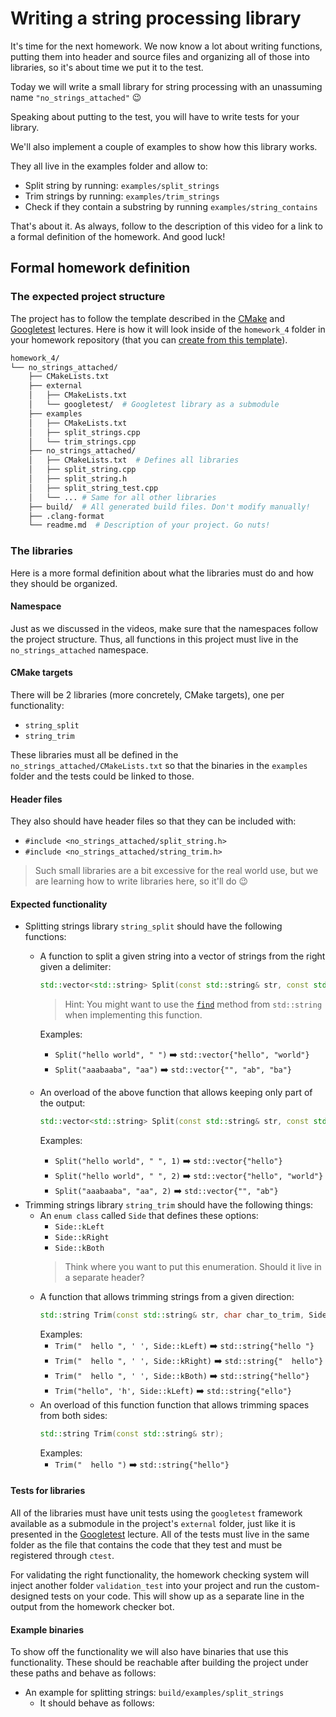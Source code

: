 # Writing a string processing library

<!-- Talking head -->
It's time for the next homework. We now know a lot about writing functions, putting them into header and source files and organizing all of those into libraries, so it's about time we put it to the test.

Today we will write a small library for string processing with an unassuming name `"no_strings_attached"` :wink:

<!-- Screen record -->
Speaking about putting to the test, you will have to write tests for your library.


<!-- Talking head -->
We'll also implement a couple of examples to show how this library works.

<!-- Screen record -->
They all live in the examples folder and allow to:
- Split string by running: `examples/split_strings`
- Trim strings by running: `examples/trim_strings`
- Check if they contain a substring by running `examples/string_contains`

<!-- Talking head -->
That's about it. As always, follow to the description of this video for a link to a formal definition of the homework. And good luck!

## Formal homework definition

### The expected project structure
The project has to follow the template described in the [CMake](../../lectures/cmake.md) and [Googletest](../../lectures/googletest.md) lectures. Here is how it will look inside of the `homework_4` folder in your homework repository (that you can [create from this template](https://github.com/cpp-for-yourself/homeworks)).

```bash
homework_4/
└── no_strings_attached/
    ├── CMakeLists.txt
    ├── external
    │   ├── CMakeLists.txt
    │   └── googletest/  # Googletest library as a submodule
    ├── examples
    │   ├── CMakeLists.txt
    │   ├── split_strings.cpp
    │   └── trim_strings.cpp
    ├── no_strings_attached/
    │   ├── CMakeLists.txt  # Defines all libraries
    │   ├── split_string.cpp
    │   ├── split_string.h
    │   ├── split_string_test.cpp
    │   └── ... # Same for all other libraries
    ├── build/  # All generated build files. Don't modify manually!
    ├── .clang-format
    └── readme.md  # Description of your project. Go nuts!
```

### The libraries
Here is a more formal definition about what the libraries must do and how they should be organized.

#### Namespace
Just as we discussed in the videos, make sure that the namespaces follow the project structure. Thus, all functions in this project must live in the `no_strings_attached` namespace.

#### CMake targets
There will be 2 libraries (more concretely, CMake targets), one per functionality:
- `string_split`
- `string_trim`

These libraries must all be defined in the `no_strings_attached/CMakeLists.txt` so that the binaries in the `examples` folder and the tests could be linked to those.

#### Header files
They also should have header files so that they can be included with:
- `#include <no_strings_attached/split_string.h>`
- `#include <no_strings_attached/string_trim.h>`

> Such small libraries are a bit excessive for the real world use, but we are learning how to write libraries here, so it'll do :wink:

#### Expected functionality
- Splitting strings library `string_split` should have the following functions:
  - A function to split a given string into a vector of strings from the right given a delimiter:
    ```cpp
    std::vector<std::string> Split(const std::string& str, const std::string& delimiter);
    ```
    > Hint: You might want to use the [`find`](https://en.cppreference.com/w/cpp/string/basic_string/find) method from `std::string` when implementing this function.

    Examples:
      - `Split("hello world", " ")` ➡️ `std::vector{"hello", "world"}`
      - `Split("aaabaaba", "aa")` ➡️ `std::vector{"", "ab", "ba"}`
  - An overload of the above function that allows keeping only part of the output:
    ```cpp
    std::vector<std::string> Split(const std::string& str, const std::string& delimiter, int number_of_chunks_to_keep);
    ```
    Examples:
      - `Split("hello world", " ", 1)` ➡️ `std::vector{"hello"}`
      - `Split("hello world", " ", 2)` ➡️ `std::vector{"hello", "world"}`
      - `Split("aaabaaba", "aa", 2)` ➡️ `std::vector{"", "ab"}`
- Trimming strings library `string_trim` should have the following things:
  - An `enum class` called `Side` that defines these options:
    - `Side::kLeft`
    - `Side::kRight`
    - `Side::kBoth`
    > Think where you want to put this enumeration. Should it live in a separate header?
  - A function that allows trimming strings from a given direction:
    ```cpp
    std::string Trim(const std::string& str, char char_to_trim, Side side);
    ```
    Examples:
      - `Trim("  hello ", ' ', Side::kLeft)` ➡️ `std::string{"hello "}`
      - `Trim("  hello ", ' ', Side::kRight)` ➡️ `std::string{"  hello"}`
      - `Trim("  hello ", ' ', Side::kBoth)` ➡️ `std::string{"hello"}`
      - `Trim("hello", 'h', Side::kLeft)` ➡️ `std::string{"ello"}`
  - An overload of this function function that allows trimming spaces from both sides:
    ```cpp
    std::string Trim(const std::string& str);
    ```
    Examples:
      - `Trim("  hello ")` ➡️ `std::string{"hello"}`

#### Tests for libraries
All of the libraries must have unit tests using the `googletest` framework available as a submodule in the project's `external` folder, just like it is presented in the [Googletest](../../lectures/googletest.md) lecture. All of the tests must live in the same folder as the file that contains the code that they test and must be registered through `ctest`.

For validating the right functionality, the homework checking system will inject another folder `validation_test` into your project and run the custom-designed tests on your code. This will show up as a separate line in the output from the homework checker bot.

#### Example binaries
To show off the functionality we will also have binaries that use this functionality. These should be reachable after building the project under these paths and behave as follows:
- An example for splitting strings: `build/examples/split_strings`
  - It should behave as follows:
